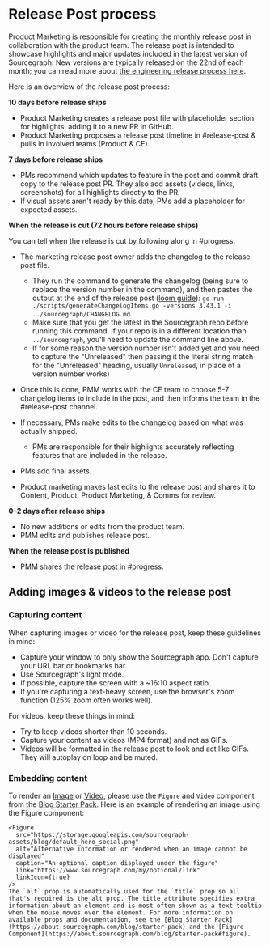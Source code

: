 # Release Post process

Product Marketing is responsible for creating the monthly release post in collaboration with the product team. The release post is intended to showcase highlights and major updates included in the latest version of Sourcegraph. New versions are typically released on the 22nd of each month; you can read more about [the engineering release process here](../../engineering/dev/process/releases/index.md#when-we-release).

Here is an overview of the release post process:

**10 days before release ships**

- Product Marketing creates a release post file with placeholder section for highlights, adding it to a new PR in GitHub.
- Product Marketing proposes a release post timeline in #release-post & pulls in involved teams (Product & CE).

**7 days before release ships**

- PMs recommend which updates to feature in the post and commit draft copy to the release post PR. They also add assets (videos, links, screenshots) for all highlights directly to the PR.
- If visual assets aren't ready by this date, PMs add a placeholder for expected assets.

**When the release is cut (72 hours before release ships)**

You can tell when the release is cut by following along in #progress.

- The marketing release post owner adds the changelog to the release post file.

  - They run the command to generate the changelog (being sure to replace the version number in the command), and then pastes the output at the end of the release post ([loom guide](https://www.loom.com/share/59da6bc1784a48e9b6af4d9e620ee4df)): `go run ./scripts/generateChangelogItems.go -versions 3.43.1 -i ../sourcegraph/CHANGELOG.md`.
  - Make sure that you get the latest in the Sourcegraph repo before running this command. If your repo is in a different location than `../sourcegraph`, you'll need to update the command line above.
  - If for some reason the version number isn't added yet and you need to capture the "Unreleased" then passing it the literal string match for the "Unreleased" heading, usually `Unreleased`, in place of a version number works)

- Once this is done, PMM works with the CE team to choose 5-7 changelog items to include in the post, and then informs the team in the #release-post channel.
- If necessary, PMs make edits to the changelog based on what was actually shipped.
  - PMs are responsible for their highlights accurately reflecting features that are included in the release.
- PMs add final assets.
- Product marketing makes last edits to the release post and shares it to Content, Product, Product Marketing, & Comms for review.

**0–2 days after release ships**

- No new additions or edits from the product team.
- PMM edits and publishes release post.

**When the release post is published**

- PMM shares the release post in #progress.

## Adding images & videos to the release post

### Capturing content

When capturing images or video for the release post, keep these guidelines in mind:

- Capture your window to only show the Sourcegraph app. Don't capture your URL bar or bookmarks bar.
- Use Sourcegraph's light mode.
- If possible, capture the screen with a ~16:10 aspect ratio.
- If you're capturing a text-heavy screen, use the browser's zoom function (125% zoom often works well).

For videos, keep these things in mind:

- Try to keep videos shorter than 10 seconds.
- Capture your content as videos (MP4 format) and not as GIFs.
- Videos will be formatted in the release post to look and act like GIFs. They will autoplay on loop and be muted.

### Embedding content

To render an [Image](https://about.sourcegraph.com/blog/starter-pack#figure) or [Video](https://about.sourcegraph.com/blog/starter-pack#video), please use the `Figure` and `Video` component from the [Blog Starter Pack](https://about.sourcegraph.com/blog/starter-pack).
Here is an example of rendering an image using the Figure component:

```mdx
<Figure
  src="https://storage.googleapis.com/sourcegraph-assets/blog/default_hero_social.png"
  alt="Alternative information or rendered when an image cannot be displayed"
  caption="An optional caption displayed under the figure"
  link="https://www.sourcegraph.com/my/optional/link"
  linkIcon={true}
/>
The `alt` prop is automatically used for the `title` prop so all that's required is the alt prop. The title attribute specifies extra information about an element and is most often shown as a text tooltip when the mouse moves over the element. For more information on available props and documentation, see the [Blog Starter Pack](https://about.sourcegraph.com/blog/starter-pack) and the [Figure Component](https://about.sourcegraph.com/blog/starter-pack#figure).
